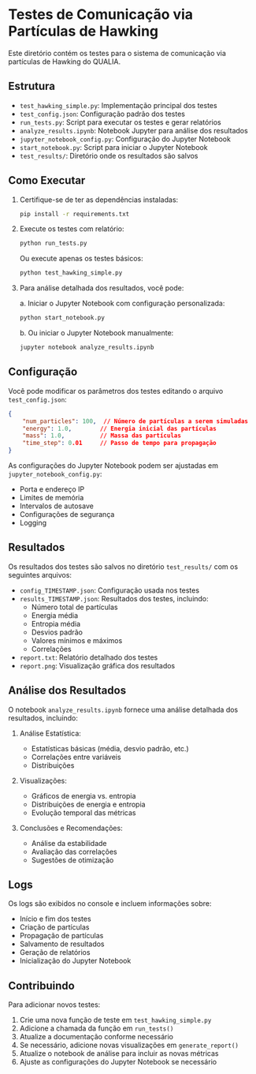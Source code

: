 # Testes de Comunicação via Partículas de Hawking

Este diretório contém os testes para o sistema de comunicação via partículas de Hawking do QUALIA.

## Estrutura

- `test_hawking_simple.py`: Implementação principal dos testes
- `test_config.json`: Configuração padrão dos testes
- `run_tests.py`: Script para executar os testes e gerar relatórios
- `analyze_results.ipynb`: Notebook Jupyter para análise dos resultados
- `jupyter_notebook_config.py`: Configuração do Jupyter Notebook
- `start_notebook.py`: Script para iniciar o Jupyter Notebook
- `test_results/`: Diretório onde os resultados são salvos

## Como Executar

1. Certifique-se de ter as dependências instaladas:
   ```bash
   pip install -r requirements.txt
   ```

2. Execute os testes com relatório:
   ```bash
   python run_tests.py
   ```

   Ou execute apenas os testes básicos:
   ```bash
   python test_hawking_simple.py
   ```

3. Para análise detalhada dos resultados, você pode:

   a. Iniciar o Jupyter Notebook com configuração personalizada:
   ```bash
   python start_notebook.py
   ```

   b. Ou iniciar o Jupyter Notebook manualmente:
   ```bash
   jupyter notebook analyze_results.ipynb
   ```

## Configuração

Você pode modificar os parâmetros dos testes editando o arquivo `test_config.json`:

```json
{
    "num_particles": 100,  // Número de partículas a serem simuladas
    "energy": 1.0,        // Energia inicial das partículas
    "mass": 1.0,          // Massa das partículas
    "time_step": 0.01     // Passo de tempo para propagação
}
```

As configurações do Jupyter Notebook podem ser ajustadas em `jupyter_notebook_config.py`:
- Porta e endereço IP
- Limites de memória
- Intervalos de autosave
- Configurações de segurança
- Logging

## Resultados

Os resultados dos testes são salvos no diretório `test_results/` com os seguintes arquivos:

- `config_TIMESTAMP.json`: Configuração usada nos testes
- `results_TIMESTAMP.json`: Resultados dos testes, incluindo:
  - Número total de partículas
  - Energia média
  - Entropia média
  - Desvios padrão
  - Valores mínimos e máximos
  - Correlações
- `report.txt`: Relatório detalhado dos testes
- `report.png`: Visualização gráfica dos resultados

## Análise dos Resultados

O notebook `analyze_results.ipynb` fornece uma análise detalhada dos resultados, incluindo:

1. Análise Estatística:
   - Estatísticas básicas (média, desvio padrão, etc.)
   - Correlações entre variáveis
   - Distribuições

2. Visualizações:
   - Gráficos de energia vs. entropia
   - Distribuições de energia e entropia
   - Evolução temporal das métricas

3. Conclusões e Recomendações:
   - Análise da estabilidade
   - Avaliação das correlações
   - Sugestões de otimização

## Logs

Os logs são exibidos no console e incluem informações sobre:
- Início e fim dos testes
- Criação de partículas
- Propagação de partículas
- Salvamento de resultados
- Geração de relatórios
- Inicialização do Jupyter Notebook

## Contribuindo

Para adicionar novos testes:

1. Crie uma nova função de teste em `test_hawking_simple.py`
2. Adicione a chamada da função em `run_tests()`
3. Atualize a documentação conforme necessário
4. Se necessário, adicione novas visualizações em `generate_report()`
5. Atualize o notebook de análise para incluir as novas métricas
6. Ajuste as configurações do Jupyter Notebook se necessário 